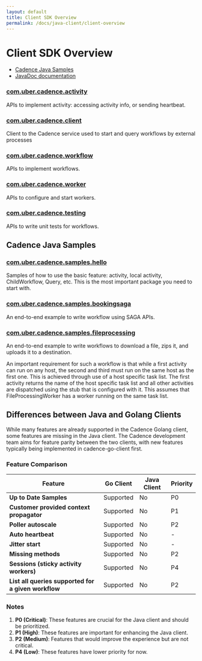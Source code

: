 ```yaml
---
layout: default
title: Client SDK Overview
permalink: /docs/java-client/client-overview
---
```


# Client SDK Overview

- [Cadence Java Samples](https://github.com/cadence-workflow/cadence-java-samples)
- [JavaDoc documentation](https://javadoc.io/doc/com.uber.cadence/cadence-client)

### [com.uber.cadence.activity](https://javadoc.io/doc/com.uber.cadence/cadence-client/latest/com/uber/cadence/activity/Activity.html)
APIs to implement activity: accessing activity info, or sending heartbeat.

### [com.uber.cadence.client](https://javadoc.io/doc/com.uber.cadence/cadence-client/latest/com/uber/cadence/client/package-summary.html)
Client to the Cadence service used to start and query workflows by external processes

### [com.uber.cadence.workflow](https://javadoc.io/doc/com.uber.cadence/cadence-client/latest/com/uber/cadence/workflow/Workflow.html)
APIs to implement workflows.

### [com.uber.cadence.worker](https://javadoc.io/doc/com.uber.cadence/cadence-client/latest/com/uber/cadence/worker/package-summary.html)
APIs to configure and start workers.

### [com.uber.cadence.testing](https://javadoc.io/doc/com.uber.cadence/cadence-client/latest/com/uber/cadence/testing/package-summary.html)
APIs to write unit tests for workflows.

## Cadence Java Samples
### [com.uber.cadence.samples.hello](https://github.com/cadence-workflow/cadence-java-samples/tree/master/src/main/java/com/uber/cadence/samples/hello)
Samples of how to use the basic feature: activity, local activity, ChildWorkflow, Query, etc.
This is the most important package you need to start with.
### [com.uber.cadence.samples.bookingsaga](https://github.com/cadence-workflow/cadence-java-samples/tree/master/src/main/java/com/uber/cadence/samples/bookingsaga)
An end-to-end example to write workflow using SAGA APIs.
### [com.uber.cadence.samples.fileprocessing](https://github.com/cadence-workflow/cadence-java-samples/tree/master/src/main/java/com/uber/cadence/samples/fileprocessing)
An end-to-end example to write workflows to download a file, zips it, and uploads it to a destination.

 An important requirement for such a workflow is that while a first activity can run
on any host, the second and third must run on the same host as the first one. This is achieved
 through use of a host specific task list. The first activity returns the name of the host
  specific task list and all other activities are dispatched using the stub that is configured with
 it. This assumes that FileProcessingWorker has a worker running on the same task list.


## Differences between Java and Golang Clients

While many features are already supported in the Cadence Golang client, some features are missing in the Java client. The Cadence development team aims for feature parity between the two clients, with new features typically being implemented in cadence-go-client first.

### Feature Comparison

| Feature                                                    | Go Client      | Java Client   | Priority |
|------------------------------------------------------------|----------------|---------------|----------|
| **Up to Date Samples**                                     | Supported      | No            | P0       |
| **Customer provided context propagator**                   | Supported      | No            | P1       |
| **Poller autoscale**                                       | Supported      | No            | P2       |
| **Auto heartbeat**                                         | Supported      | No            | -        |
| **Jitter start**                                           | Supported      | No            | -        |
| **Missing methods**                                        | Supported      | No            | P2       |
| **Sessions (sticky activity workers)**                     | Supported      | No            | P4       |
| **List all queries supported for a given workflow**        | Supported      | No            | P2       |

### Notes

1. **P0 (Critical)**: These features are crucial for the Java client and should be prioritized.
2. **P1 (High)**: These features are important for enhancing the Java client.
3. **P2 (Medium)**: Features that would improve the experience but are not critical.
4. **P4 (Low)**: These features have lower priority for now.
